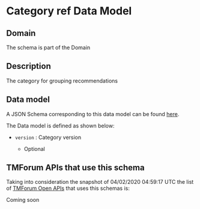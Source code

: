 # Category ref Data Model

## Domain

The  schema is part of the  Domain

## Description

The category for grouping recommendations

## Data model

A JSON Schema corresponding to this data model can be found
[here](https://github.com/tmforum-rand/schemas/blob/candidates/Product/CategoryRef.schema.json).

The Data model is defined as shown below:

- `version` : Category version

  - Optional






## TMForum APIs that use this schema

Taking into consideration the snapshot of 04/02/2020 04:59:17 UTC the list of [TMForum Open APIs](https://www.tmforum.org/open-apis/) that uses this schemas is:

Coming soon